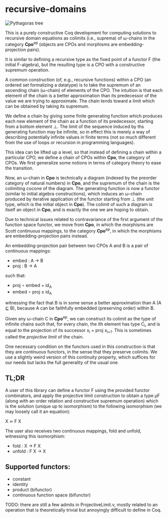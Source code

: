 # recursive-domains

![](https://upload.wikimedia.org/wikipedia/commons/thumb/1/1f/Pythagoras_Tree_Colored.png/220px-Pythagoras_Tree_Colored.png "Pythagoras tree")

This is a purely constructive Coq development for computing solutions
to recursive domain equations as colimits (i.e., suprema) of ω-chains
in the category **Cpo**<sup>ep</sup> (objects are CPOs and morphisms
are embedding-projection pairs).

It is similar to defining a recursive type as the fixed point of a
functor F (the initial F-algebra), but the resulting type is a CPO
with a constructive supremum operation.

A common construction (of, e.g., recursive functions) within a CPO (an
ordered set formalizing a datatype) is to take the supremum of an
ascending chain (ω-chain) of elements of the CPO. The intuition is
that each element of the chain is a better approximation than its
predecessor of the value we are trying to approximate. The chain tends
toward a limit which can be obtained by taking its supremum.

We define a chain by giving some finite generating function which
produces each new element of the chain as a function of its
predecessor, starting from a bottom element ⊥. The limit of the
sequence induced by ths generating function may be infinite, so in
effect this is merely a way of describing potentially infinite values
in finite terms (not so much different from the use of loops or
recursion in programming languages).

This idea can be lifted up a level, so that instead of defining a
chain within a particular CPO, we define a chain of CPOs within
**Cpo**, the category of CPOs. We first generalize some notions in
terms of category theory to ease the transition.

Now, an ω-chain in **Cpo** is technically a diagram (indexed by the
preorder category of natural numbers) in **Cpo**, and the supremum of
the chain is the colimiting cocone of the diagram. The generating
function is now a functor (similar to initial algebra constructions),
which induces an ω-chain produced by iterative application of the
functor starting from ⊥ (the unit type, which is the initial object in
**Cpo**). The colimit of such a diagram is itself an object in
**Cpo**, and is exactly the one we are hoping to obtain.

Due to technical issues related to contravariance of the first
argument of the function space functor, we move from **Cpo**, in which
the morphisms are Scott continuous mappings, to the category
**Cpo**<sup>ep</sup>, in which the morphisms are embedding-projection
pairs instead.

An embedding-projection pair between two CPOs A and B is a pair of
continuous mappings:
* embed : A → B
* proj : B → A

such that:

* proj ∘ embed = id<sub>A</sub>
* embed ∘ proj ≤ id<sub>A</sub>

witnessing the fact that B is in some sense a better approximation
than A (A ⊑ B), because A can be faithfully embedded (preserving
order) within B.

Given any ω-chain C in **Cpo**<sup>ep</sup>, we can construct its
colimit as the type of infinite chains such that, for every chain, the
ith element has type C<sub>i</sub>, and is equal to the projection of
its successor x<sub>i</sub> = proj x<sub>i+1</sub>. This is sometimes
called the *projective limit* of the chain.

One necessary condition on the functors used in this construction is
that they are *continuous* functors, in the sense that they preserve
colimits. We use a slightly weird version of this continuity property,
which suffices for our needs but lacks the full generality of the
usual one.

## TL;DR

A user of this library can define a functor F using the provided
functor combinators, and apply the projective limit construction to
obtain a type μF (along with an order relation and constructive
supremum operation) which is the solution (unique up to isomorphism)
to the following isomorphism (we may loosely call it an equation):

X ≃ F X

The user also receives two continuous mappings, fold and unfold,
witnessing this isomorphism:

* fold : X → F X
* unfold : F X → X


## Supported functors:
* constant
* identity
* product (bifunctor)
* continuous function space (bifunctor)

TODO: there are still a few admits in ProjectiveLimit.v, mostly
related to an operation that is theoretically trivial but annoyingly
difficult to define in Coq.

